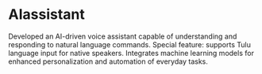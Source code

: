 # AIassistant
 Developed an AI-driven voice assistant capable of understanding and responding to  natural language commands. Special feature: supports Tulu language input for native speakers. Integrates machine  learning models for enhanced personalization and automation of everyday tasks.
